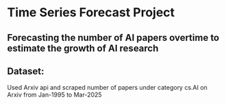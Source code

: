 # Time Series Forecast Project
## Forecasting the number of AI papers overtime to estimate the growth of AI research
## Dataset:
Used Arxiv api and scraped number of papers under category cs.AI on Arxiv from Jan-1995 to Mar-2025
